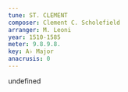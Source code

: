 ```yaml
---
tune: ST. CLEMENT
composer: Clement C. Scholefield
arranger: M. Leoni
year: 1510-1585
meter: 9.8.9.8.
key: A♭ Major
anacrusis: 0
---
```

undefined